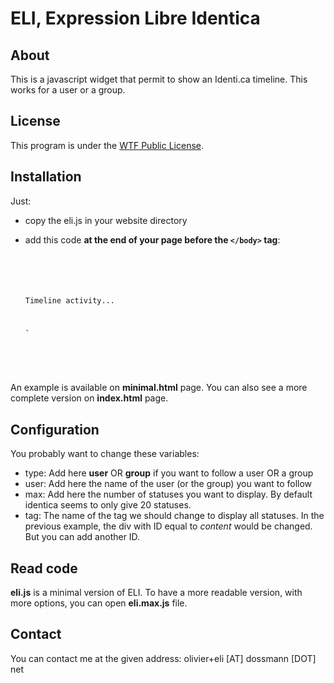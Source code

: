 # ELI, Expression Libre Identica

## About

This is a javascript widget that permit to show an Identi.ca timeline. This works for a user or a group.

## License

This program is under the [WTF Public License](http://sam.zoy.org/wtfpl/COPYING 'Read more about the WTF Public License').

## Installation

Just:

  * copy the eli.js in your website directory
  * add this code **at the end of your page before the `</body>` tag**:

    <pre><code>
      <div id="elitimeline">
        <p>Timeline activity...</p>
      </div>`

      <script type="text/javascript" src="./eli.js">
        var type = 'user'; // could be 'group' to follow a group
        var user = 'bl4n';
        var max = 5;
        var tag = 'elitimeline';
      </script>
    </code></pre>

An example is available on **minimal.html** page. You can also see a more complete version on **index.html** page.

## Configuration

You probably want to change these variables:

  * type: Add here **user** OR **group** if you want to follow a user OR a group
  * user: Add here the name of the user (or the group) you want to follow
  * max: Add here the number of statuses you want to display. By default identica seems to only give 20 statuses.
  * tag: The name of the tag we should change to display all statuses. In the previous example, the div with ID equal to *content* would be changed. But you can add another ID.

## Read code

**eli.js** is a minimal version of ELI. To have a more readable version, with more options, you can open **eli.max.js** file.

## Contact

You can contact me at the given address: olivier+eli [AT] dossmann [DOT] net

